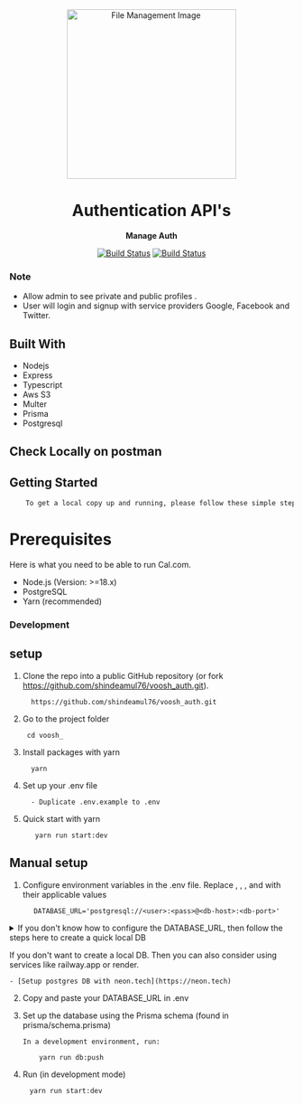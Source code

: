 

<div align="center">

  <img src="/assets/file-upload.png"  width="300" height="300" alt="File Management Image" />

  <h1>Authentication API's</h1>

  <p>
    <strong>Manage Auth</strong>
  </p>

  <p>
    <a href="https://github.com/shindeamul76/"><img alt="Build Status" src="https://img.shields.io/badge/github-profile-blue" /></a>
    <a href="#"><img alt="Build Status" src="https://img.shields.io/badge/File%20the%20Management-8A2BE2" /></a>
  </p>
</div>

### Note

- Allow admin to see private and public profiles .
- User will login and signup with service providers Google, Facebook and Twitter.

## Built With
- Nodejs
- Express
- Typescript
- Aws S3
- Multer
- Prisma
- Postgresql


## Check Locally on postman



## Getting Started

```bash
    To get a local copy up and running, please follow these simple steps.
```

# Prerequisites

Here is what you need to be able to run Cal.com.

- Node.js (Version: >=18.x)
- PostgreSQL
- Yarn (recommended)

### Development

## setup


1. Clone the repo into a public GitHub repository (or fork https://github.com/shindeamul76/voosh_auth.git).


         https://github.com/shindeamul76/voosh_auth.git

2. Go to the project folder

        cd voosh_

3. Install packages with yarn

         yarn

4. Set up your .env file
  
         - Duplicate .env.example to .env

5. Quick start with yarn 

          yarn run start:dev



## Manual setup

1. Configure environment variables in the .env file. Replace <user>, <pass>, <db-host>, and <db-port> with their applicable values

```
      DATABASE_URL='postgresql://<user>:<pass>@<db-host>:<db-port>'
```

<details>

<summary>If you don't know how to configure the DATABASE_URL, then follow the steps here to create a quick local DB</summary>

### Local DB

     [Download](https://www.postgresql.org/download/) and install postgres in your local (if you don't have it already). 

     Create your own local db by executing createDB <DB name>

    Now open your psql shell with the DB you created: psql -h localhost -U postgres -d <DB name>

    Inside the psql shell execute \conninfo. And you will get the following info.
       https://user-images.githubusercontent.com/39329182/236612291-51d87f69-6dc1-4a23-bf4d-1ca1754e0a35.png

Now extract all the info and add it to your DATABASE_URL. The url would look something like this
        `postgresql://postgres:postgres@localhost:5432/Your-DB-Name`

</details>

If you don't want to create a local DB. Then you can also consider using services like railway.app or render.

    - [Setup postgres DB with neon.tech](https://neon.tech)


2. Copy and paste your DATABASE_URL in .env

3. Set up the database using the Prisma schema (found in prisma/schema.prisma)
   
       In a development environment, run:

   ```
       yarn run db:push
   ```

4. Run (in development mode)

```
     yarn run start:dev
```